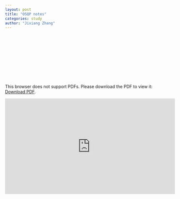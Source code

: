 ```yaml
---
layout: post
title: "OSQP notes"
categories: study
author: "Jixiang Zhang"
---
```


<object data="https://stellato.io/assets/downloads/presentations/2017/osqp_oxford_math.pdf" type="application/pdf" width="700px" height="700px">
    <embed src="https://stellato.io/assets/downloads/presentations/2017/osqp_oxford_math.pdf">
        <p>This browser does not support PDFs. Please download the PDF to view it: <a href="https://stellato.io/assets/downloads/presentations/2017/osqp_oxford_math.pdf">Download PDF</a>.</p>
    </embed>
</object>

<iframe width="560" height="315" src="https://www.youtube.com/embed/k6yJHw0CzeA" title="YouTube video player" frameborder="0" allow="accelerometer; autoplay; clipboard-write; encrypted-media; gyroscope; picture-in-picture; web-share" allowfullscreen>
</iframe>
